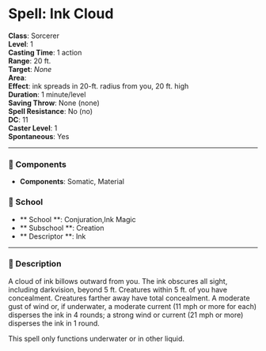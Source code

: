 
# Spell: Ink Cloud
**Class**: Sorcerer  
**Level**: 1  
**Casting Time**: 1 action  
**Range**: 20 ft.  
**Target**: _None_  
**Area**:   
**Effect**: ink spreads in 20-ft. radius from you, 20 ft. high  
**Duration**: 1 minute/level  
**Saving Throw**: None (none)  
**Spell Resistance**: No (no)  
**DC**: 11  
**Caster Level**: 1  
**Spontaneous**: Yes

---

### 🔮 Components
- **Components**: Somatic, Material

### 🏫 School
- ** School **: Conjuration,Ink Magic
- ** Subschool **: Creation
- ** Descriptor **: Ink
---

### 📜 Description
A cloud of ink billows outward from you. The ink obscures all sight, including darkvision, beyond 5 ft. Creatures within 5 ft. of you have concealment. Creatures farther away have total concealment. A moderate gust of wind or, if underwater, a moderate current (11 mph or more for each) disperses the ink in 4 rounds; a strong wind or current (21 mph or more) disperses the ink in 1 round.

This spell only functions underwater or in other liquid.
